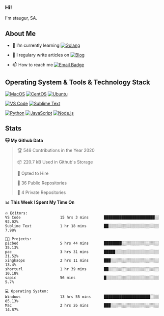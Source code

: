 ### Hi!

I'm staugur, SA.

## About Me

- 🌱 I’m currently learning [![Golang](https://img.shields.io/badge/-Go-7fd5ea?logo=go)](https:/golang.org/)

- 📝 I regulary write articles on [![Blog](https://img.shields.io/badge/-Blog-629ccd?style=for-the-badge&logo=python&logoColor=ffffff)](https://blog.saintic.com)

- 📫 How to reach me [![Email Badge](https://img.shields.io/badge/-email-c14438?style=for-the-badge&logo=Gmail&logoColor=ffffff)](mailto:me@tcw.im)

## Operating System & Tools & Technology Stack

[![MacOS](https://img.shields.io/badge/macOS-Catalina-292e33?style=flat-square&logo=apple&logoColor=ffffff)](https://www.apple.com/macos/catalina/)
[![CentOS](https://img.shields.io/badge/CentOS-7.0-292e33?style=flat-square&logo=CentOS&logoColor=)](https://www.centos.org/)
[![Ubuntu](https://img.shields.io/badge/Ubuntu-18-292e33?style=flat-square&logo=Ubuntu&logoColor=e95420)](https://www.ubuntu.com/)

[![VS Code](https://img.shields.io/badge/IDE-VSCode-292e33?style=flat-square&logo=Visual-studio-code)](https://code.visualstudio.com/)
[![Sublime Text](https://img.shields.io/badge/IDE-SublimeText-black?style=flat-square&logo=Sublime+Text)](https://www.sublimetext.com/)


[![Python](https://img.shields.io/badge/-Python-3776AB?style=flat-square&logo=python&logoColor=ffffff)](https://www.python.org/)
[![JavaScript](https://img.shields.io/badge/-JavaScript-%23F7DF1C?style=flat-square&logo=javascript&logoColor=000000&labelColor=%23F7DF1C&color=%23FFCE5A)](https://www.javascript.com/)
[![Node.js](https://img.shields.io/badge/-Node.js-00ADD8?style=flat-square&logo=node.js&logoColor=ffffff)](https://nodejs.org/)

## Stats

<!--START_SECTION:waka-->
**🐱 My Github Data** 

> 🏆 546 Contributions in the Year 2020
 > 
> 📦 220.7 kB Used in Github's Storage 
 > 
> 💼 Opted to Hire
 > 
> 📜 36 Public Repositories 
 > 
> 🔑 4 Private Repositories  

📊 **This Week I Spent My Time On** 

```text
🔥 Editors: 
VS Code                  15 hrs 3 mins       ███████████████████████░░   92.02% 
Sublime Text             1 hr 18 mins        ██░░░░░░░░░░░░░░░░░░░░░░░   7.98%

🐱‍💻 Projects: 
picbed                   5 hrs 44 mins       ████████░░░░░░░░░░░░░░░░░   35.13% 
pac                      3 hrs 31 mins       █████░░░░░░░░░░░░░░░░░░░░   21.52% 
xingkaops                2 hrs 11 mins       ███░░░░░░░░░░░░░░░░░░░░░░   13.4% 
shorturl                 1 hr 39 mins        ██░░░░░░░░░░░░░░░░░░░░░░░   10.18% 
sapic                    56 mins             █░░░░░░░░░░░░░░░░░░░░░░░░   5.7%

💻 Operating System: 
Windows                  13 hrs 55 mins      █████████████████████░░░░   85.13% 
Mac                      2 hrs 26 mins       ███░░░░░░░░░░░░░░░░░░░░░░   14.87%

```


<!--END_SECTION:waka-->
